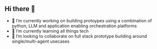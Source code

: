 ## Hi there 👋

- 🔭 I’m currently working on building protoypes using a combination of python, LLM and application enabling orchestration platforms
- 🌱 I’m currently learning all things tech
- 👯 I’m looking to collaborate on full stack prototype building around single/multi-agent usecases
